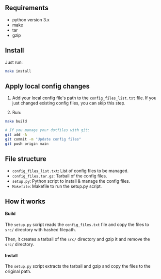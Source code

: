 ## Requirements

- python version 3.x
- make
- tar
- gzip

## Install

Just run:

```bash
make install
```

## Apply local config changes

1. Add your local config file's path to the `config_files_list.txt` file.
   If you just changed existing config files, you can skip this step.

2. Run:

```bash
make build

# If you manage your dotfiles with git:
git add -A
git commit -m "Update config files"
git push origin main
```

## File structure

- `config_files_list.txt`: List of config files to be managed.
- `config_files.tar.gz`: Tarball of the config files.
- `setup.py`: Python script to install & manage the config files.
- `Makefile`: Makefile to run the setup.py script.

## How it works

#### Build

The `setup.py` script reads the `config_files.txt` file and copy the files to `src/` directory with hashed filepath.

Then, it creates a tarball of the `src/` directory and gzip it and remove the `src/` directory.

#### Install

The `setup.py` script extracts the tarball and gzip and copy the files to the original path.
